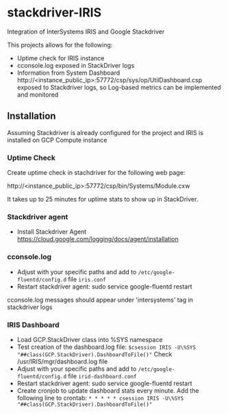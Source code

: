 # stackdriver-IRIS
Integration of InterSystems IRIS and Google Stackdriver

This projects allows for the following:
- Uptime check for IRIS instance
- cconsole.log exposed in StackDriver logs
- Information from System Dashboard http://<instance_public_ip>:57772/csp/sys/op/UtilDashboard.csp exposed to Stackdriver logs, so Log-based metrics can be implemented and monitored

## Installation

Assuming Stackdriver is already configured for the project and IRIS is installed on GCP Compute instance

### Uptime Check

Create uptime check in stachdriver for the following web page:

http://<instance_public_ip>:57772/csp/bin/Systems/Module.cxw

It takes up to 25 minutes for uptime stats to show up in StackDriver.

### Stackdriver agent

- Install Stackdriver Agent https://cloud.google.com/logging/docs/agent/installation

### cconsole.log

- Adjust with your specific paths and add to `/etc/google-fluentd/config.d` file `iris.conf`
- Restart stackdriver agent: sudo service google-fluentd restart

cconsole.log messages should appear under 'intersystems' tag in stackdriver logs

### IRIS Dashboard

- Load GCP.StackDriver class into %SYS namespace
- Test creation of the dashboard.log file:
`$csession IRIS -U\%SYS "##class(GCP.StackDriver).DashboardToFile()"`
Check /usr/IRIS/mgr/dashboard.log file
- Adjust with your specific paths and add to `/etc/google-fluentd/config.d` file `irid-dashboard.conf`
- Restart stackdriver agent: sudo service google-fluentd restart
- Create cronjob to update dashboard stats every minute. Add the following line to crontab: 
`* * * * * csession IRIS -U\%SYS "##class(GCP.StackDriver).DashboardToFile()"`


